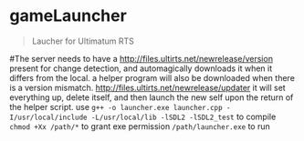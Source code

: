 # gameLauncher
> Laucher for Ultimatum RTS

#The server needs to have a http://files.ultirts.net/newrelease/version present for change detection, and automagically downloads it when it differs from the local. a helper program will also be downloaded when there is a version mismatch. http://files.ultirts.net/newrelease/updater it will set everything up, delete itself, and then launch the new self upon the return of the helper script.
use `g++ -o launcher.exe launcher.cpp -I/usr/local/include -L/usr/local/lib -lSDL2 -lSDL2_test` to compile
`chmod +Xx /path/*` to grant exe permission
`/path/launcher.exe` to run
